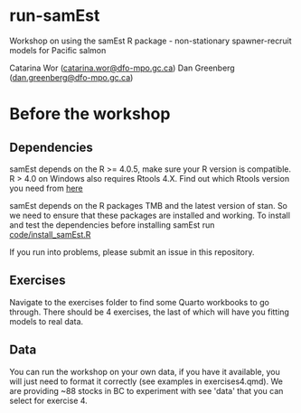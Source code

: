# run-samEst
Workshop on using the samEst R package - non-stationary spawner-recruit models for Pacific salmon

Catarina Wor (catarina.wor@dfo-mpo.gc.ca)
Dan Greenberg (dan.greenberg@dfo-mpo.gc.ca)

# Before the workshop

## Dependencies
samEst depends on the R >= 4.0.5, make sure your R version is compatible.
R > 4.0 on Windows also requires Rtools 4.X. Find out which Rtools version you need from [here](https://cran.r-project.org/bin/windows/Rtools/)

samEst depends on the R packages TMB and the latest version of stan. So we need to ensure that these packages are installed and working. To install and test the dependencies before installing samEst run [code/install_samEst.R](https://github.com/TESA-workshops/run-samEst/blob/main/code/install_samest.R)

If you run into problems, please submit an issue in this repository. 

## Exercises

Navigate to the exercises folder to find some Quarto workbooks to go through. There should be 4 exercises, the last of which will have you fitting models to real data.

## Data 

You can run the workshop on your own data, if you have it available, you will just need to format it correctly (see examples in exercises4.qmd). We are providing ~88 stocks in BC to experiment with see 'data' that you can select for exercise 4.
